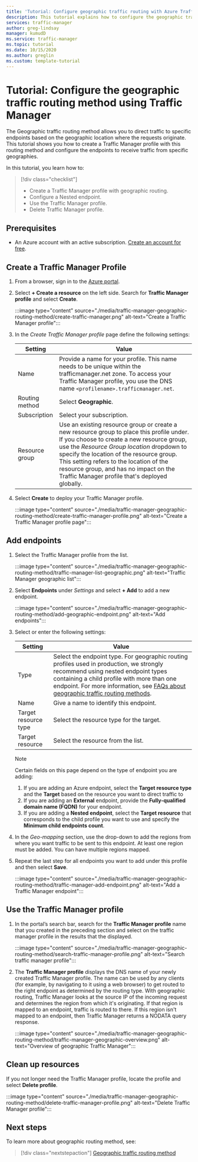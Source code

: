```yaml
---
title: 'Tutorial: Configure geographic traffic routing with Azure Traffic Manager'
description: This tutorial explains how to configure the geographic traffic routing method using Azure Traffic Manager
services: traffic-manager
author: greg-lindsay
manager: kumudD
ms.service: traffic-manager
ms.topic: tutorial
ms.date: 10/15/2020
ms.author: greglin
ms.custom: template-tutorial
---
```


# Tutorial: Configure the geographic traffic routing method using Traffic Manager

The Geographic traffic routing method allows you to direct traffic to specific endpoints based on the geographic location where the requests originate. This tutorial shows you how to create a Traffic Manager profile with this routing method and configure the endpoints to receive traffic from specific geographies.

In this tutorial, you learn how to:
> [!div class="checklist"]
> - Create a Traffic Manager profile with geographic routing.
> - Configure a Nested endpoint.
> - Use the Traffic Manager profile.
> - Delete Traffic Manager profile.

## Prerequisites

* An Azure account with an active subscription. [Create an account for free](https://azure.microsoft.com/free/?WT.mc_id=A261C142F).

## Create a Traffic Manager Profile

1. From a browser, sign in to the [Azure portal](https://portal.azure.com).

1. Select **+ Create a resource** on the left side. Search for **Traffic Manager profile** and select **Create**.

    :::image type="content" source="./media/traffic-manager-geographic-routing-method/create-traffic-manager.png" alt-text="Create a Traffic Manager profile":::

1. In the *Create Traffic Manager profile* page define the following settings:

    | Setting         | Value                                              |
    | ---             | ---                                                |
    | Name            | Provide a name for your profile. This name needs to be unique within the trafficmanager.net zone. To access your Traffic Manager profile, you use the DNS name `<profilename>.trafficmanager.net`. |    
    | Routing method  | Select **Geographic**. |
    | Subscription    | Select your subscription. |
    | Resource group   | Use an existing resource group or create a new resource group to place this profile under. If you choose to create a new resource group, use the *Resource Group location* dropdown to specify the location of the resource group. This setting refers to the location of the resource group, and has no impact on the Traffic Manager profile that's deployed globally. |

1. Select **Create** to deploy your Traffic Manager profile.

    :::image type="content" source="./media/traffic-manager-geographic-routing-method/create-traffic-manager-profile.png" alt-text="Create a Traffic Manager profile page":::

## Add endpoints

1. Select the Traffic Manager profile from the list.

    :::image type="content" source="./media/traffic-manager-geographic-routing-method/traffic-manager-list-geographic.png" alt-text="Traffic Manager geographic list":::

1. Select **Endpoints** under *Settings* and select **+ Add** to add a new endpoint.

    :::image type="content" source="./media/traffic-manager-geographic-routing-method/add-geographic-endpoint.png" alt-text="Add endpoints":::

1. Select or enter the following settings: 

    | Setting                | Value                                              |
    | ---                    | ---                                                |
    | Type                   | Select the endpoint type. For geographic routing profiles used in production, we strongly recommend using nested endpoint types containing a child profile with more than one endpoint. For more information, see [FAQs about geographic traffic routing methods](traffic-manager-FAQs.md). |    
    | Name                   | Give a name to identify this endpoint. |
    | Target resource type   | Select the resource type for the target. |
    | Target resource        | Select the resource from the list. |

    > [!Note]
    > Certain fields on this page depend on the type of endpoint you are adding:
    > 1. If you are adding an Azure endpoint, select the **Target resource type** and the **Target** based on the resource you want to direct traffic to
    > 1. If you are adding an **External** endpoint, provide the **Fully-qualified domain name (FQDN)** for your endpoint.
    > 1. If you are adding a **Nested endpoint**, select the **Target resource** that corresponds to the child profile you want to use and specify the **Minimum child endpoints count**.

1. In the *Geo-mapping* section, use the drop-down to add the regions from where you want traffic to be sent to this endpoint. At least one region must be added. You can have multiple regions mapped.

1. Repeat the last step for all endpoints you want to add under this profile and then select **Save**.

    :::image type="content" source="./media/traffic-manager-geographic-routing-method/traffic-manager-add-endpoint.png" alt-text="Add a Traffic Manager endpoint":::

## Use the Traffic Manager profile

1.	In the portal’s search bar, search for the **Traffic Manager profile** name that you created in the preceding section and select on the traffic manager profile in the results that the displayed.
    
    :::image type="content" source="./media/traffic-manager-geographic-routing-method/search-traffic-manager-profile.png" alt-text="Search traffic manager profile":::

1. The **Traffic Manager profile** displays the DNS name of your newly created Traffic Manager profile. The name can be used by any clients (for example, by navigating to it using a web browser) to get routed to the right endpoint as determined by the routing type. With geographic routing, Traffic Manager looks at the source IP of the incoming request and determines the region from which it's originating. If that region is mapped to an endpoint, traffic is routed to there. If this region isn't mapped to an endpoint, then Traffic Manager returns a NODATA query response.

    :::image type="content" source="./media/traffic-manager-geographic-routing-method/traffic-manager-geographic-overview.png" alt-text="Overview of geographic Traffic Manager":::

## Clean up resources

If you not longer need the Traffic Manager profile, locate the profile and select **Delete profile**.

:::image type="content" source="./media/traffic-manager-geographic-routing-method/delete-traffic-manager-profile.png" alt-text="Delete Traffic Manager profile":::

## Next steps

To learn more about geographic routing method, see:

> [!div class="nextstepaction"]
> [Geographic traffic routing method](traffic-manager-routing-methods.md#geographic)
